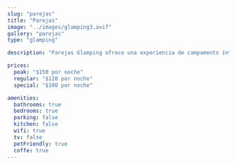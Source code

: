 ```yaml
---
slug: "parejas"
title: "Parejas"
image: "../images/glamping3.avif"
gallery: "parejas"
type: "glamping"

description: "Parejas Glamping ofrece una experiencia de campamento íntima y lujosa para parejas que buscan conectarse con la naturaleza. Rodeado de exuberante vegetación y con una cama acogedora, este lugar de glamping es perfecto para una escapada romántica mientras disfrutan de la belleza de Playa Blanca."

prices:
  peak: "$150 por noche"
  regular: "$120 por noche"
  special: "$100 por noche"

amenities:
  bathrooms: true
  bedrooms: true
  parking: false
  kitchen: false
  wifi: true
  tv: false
  petFriendly: true
  coffe: true
---
```

